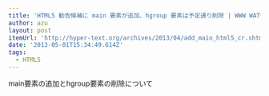 ```yaml
---
title: 'HTML5 勧告候補に main 要素が追加、hgroup 要素は予定通り削除 | WWW WATCH'
author: azu
layout: post
itemUrl: 'http://hyper-text.org/archives/2013/04/add_main_html5_cr.shtml'
date: '2013-05-01T15:34:49.614Z'
tags:
  - HTML5
---
```

main要素の追加とhgroup要素の削除について
